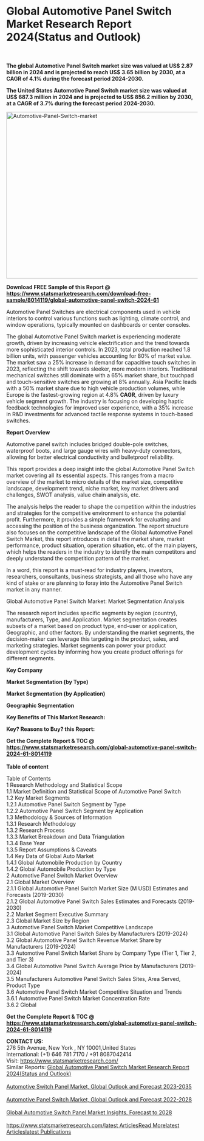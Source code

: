 <h1>Global Automotive Panel Switch Market Research Report 2024(Status and Outlook)</h1><br/><p><strong>The global Automotive Panel Switch market size was valued at US$ 2.87 billion in 2024 and is projected to reach US$ 3.65 billion by 2030, at a <strong>CAGR</strong> of 4.1% during the forecast period 2024-2030.</strong></p><p><strong>The United States Automotive Panel Switch market size was valued at US$ 687.3 million in 2024 and is projected to US$ 856.2 million by 2030, at a <strong>CAGR</strong> of 3.7% during the forecast period 2024-2030.</strong></p><p><img alt="Automotive-Panel-Switch-market" src="https://www.grandresearchstore.com/assets/report-images/Automotive_Panel_Switch_market.png" style="width: 730px; height: 438px;"></p><p><strong>Download FREE Sample of this Report @ <a href="https://www.statsmarketresearch.com/download-free-sample/8014119/global-automotive-panel-switch-2024-61">https://www.statsmarketresearch.com/download-free-sample/8014119/global-automotive-panel-switch-2024-61</a></strong></p><p>Automotive Panel Switches are electrical components used in vehicle interiors to control various functions such as lighting, climate control, and window operations, typically mounted on dashboards or center consoles.</p><p>The global Automotive Panel Switch market is experiencing moderate growth, driven by increasing vehicle electrification and the trend towards more sophisticated interior controls. In 2023, total production reached 1.8 billion units, with passenger vehicles accounting for 80% of market value. The market saw a 25% increase in demand for capacitive touch switches in 2023, reflecting the shift towards sleeker, more modern interiors. Traditional mechanical switches still dominate with a 65% market share, but touchpad and touch-sensitive switches are growing at 8% annually. Asia Pacific leads with a 50% market share due to high vehicle production volumes, while Europe is the fastest-growing region at 4.8% <strong>CAGR</strong>, driven by luxury vehicle segment growth. The industry is focusing on developing haptic feedback technologies for improved user experience, with a 35% increase in R&D investments for advanced tactile response systems in touch-based switches.</p><p><strong>Report Overview</strong></p><p>Automotive panel switch includes bridged double-pole switches, waterproof boots, and large gauge wires with heavy-duty connectors, allowing for better electrical conductivity and bulletproof reliability.</p><p>This report provides a deep insight into the global Automotive Panel Switch market covering all its essential aspects. This ranges from a macro overview of the market to micro details of the market size, competitive landscape, development trend, niche market, key market drivers and challenges, SWOT analysis, value chain analysis, etc.</p><p>The analysis helps the reader to shape the competition within the industries and strategies for the competitive environment to enhance the potential profit. Furthermore, it provides a simple framework for evaluating and accessing the position of the business organization. The report structure also focuses on the competitive landscape of the Global Automotive Panel Switch Market, this report introduces in detail the market share, market performance, product situation, operation situation, etc. of the main players, which helps the readers in the industry to identify the main competitors and deeply understand the competition pattern of the market.</p><p>In a word, this report is a must-read for industry players, investors, researchers, consultants, business strategists, and all those who have any kind of stake or are planning to foray into the Automotive Panel Switch market in any manner.</p><p>Global Automotive Panel Switch Market: Market Segmentation Analysis</p><p>The research report includes specific segments by region (country), manufacturers, Type, and Application. Market segmentation creates subsets of a market based on product type, end-user or application, Geographic, and other factors. By understanding the market segments, the decision-maker can leverage this targeting in the product, sales, and marketing strategies. Market segments can power your product development cycles by informing how you create product offerings for different segments.</p><p><strong>Key Company</strong></p><p><strong>Market Segmentation (by Type)</strong></p><p><strong>Market Segmentation (<strong>by Application</strong>)</strong></p><p><strong>Geographic Segmentation</strong></p><p><strong>Key Benefits of This Market Research:</strong></p><p><strong>Key? <strong>Reasons to Buy</strong>? this Report:</strong></p><div><b>Get the Complete Report & TOC @ <a href="https://www.statsmarketresearch.com/global-automotive-panel-switch-2024-61-8014119">https://www.statsmarketresearch.com/global-automotive-panel-switch-2024-61-8014119</a></b></div><br><b>Table of content</b><p>Table of Contents<br /> 1 Research Methodology and Statistical Scope<br /> 1.1 Market Definition and Statistical Scope of Automotive Panel Switch<br /> 1.2 Key Market Segments<br /> 1.2.1 Automotive Panel Switch Segment by Type<br /> 1.2.2 Automotive Panel Switch Segment by Application<br /> 1.3 Methodology & Sources of Information<br /> 1.3.1 Research Methodology<br /> 1.3.2 Research Process<br /> 1.3.3 Market Breakdown and Data Triangulation<br /> 1.3.4 Base Year<br /> 1.3.5 Report Assumptions & Caveats<br /> 1.4 Key Data of Global Auto Market<br /> 1.4.1 Global Automobile Production by Country<br /> 1.4.2 Global Automobile Production by Type<br /> 2 Automotive Panel Switch Market Overview<br /> 2.1 Global Market Overview<br /> 2.1.1 Global Automotive Panel Switch Market Size (M USD) Estimates and Forecasts (2019-2030)<br /> 2.1.2 Global Automotive Panel Switch Sales Estimates and Forecasts (2019-2030)<br /> 2.2 Market Segment Executive Summary<br /> 2.3 Global Market Size by Region<br /> 3 Automotive Panel Switch Market Competitive Landscape<br /> 3.1 Global Automotive Panel Switch Sales by Manufacturers (2019-2024)<br /> 3.2 Global Automotive Panel Switch Revenue Market Share by Manufacturers (2019-2024)<br /> 3.3 Automotive Panel Switch Market Share by Company Type (Tier 1, Tier 2, and Tier 3)<br /> 3.4 Global Automotive Panel Switch Average Price by Manufacturers (2019-2024)<br /> 3.5 Manufacturers Automotive Panel Switch Sales Sites, Area Served, Product Type<br /> 3.6 Automotive Panel Switch Market Competitive Situation and Trends<br /> 3.6.1 Automotive Panel Switch Market Concentration Rate<br /> 3.6.2 Global<br><div><b>Get the Complete Report & TOC @ <a href="https://www.statsmarketresearch.com/global-automotive-panel-switch-2024-61-8014119">https://www.statsmarketresearch.com/global-automotive-panel-switch-2024-61-8014119</a></b></div></p> <b>CONTACT US:</b><br>276 5th Avenue, New York , NY 10001,United States<br>International: (+1) 646 781 7170 / +91 8087042414<br>Visit: <a href="https://www.statsmarketresearch.com/">https://www.statsmarketresearch.com/</a><br>Similar Reports: <a href="https://www.statsmarketresearch.com/global-automotive-panel-switch-2024-61-8014119">Global Automotive Panel Switch Market Research Report 2024(Status and Outlook)</a><br/><br/><a href="https://www.statsmarketresearch.com/global-automotive-panel-switch-2024-61-8014119">Automotive Switch Panel Market, Global Outlook and Forecast 2023-2035</a><br/><br/><a href="https://www.statsmarketresearch.com/global-automotive-panel-switch-2024-61-8014119">Automotive Panel Switch Market, Global Outlook and Forecast 2022-2028</a><br/><br/><a href="https://www.statsmarketresearch.com/global-automotive-panel-switch-2024-61-8014119">Global Automotive Switch Panel Market Insights, Forecast to 2028</a><br/><br/><a href="https://gyeongbokgung.com">https://www.statsmarketresearch.com/</a><a href="https://hallyeomaritime.com">latest Articles</a><a href="https://jingwansa.com">Read More</a><a href=https://nguoiviet.jp/">latest Articles</a><a href="https://www.intelmarketresearch.com/">latest Publications</a>